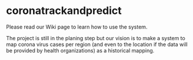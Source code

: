 # coronatrackandpredict

Please read our Wiki page to learn how to use the system.

The project is still in the planing step but our vision is to make a system to
map corona virus cases per region (and even to the location if the data will be provided
by health organizations) as a historical mapping.